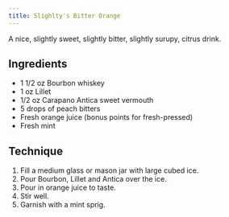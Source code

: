 ```yaml
---
title: Slighlty's Bitter Orange
---
```


A nice, slightly sweet, slightly bitter, slightly surupy, citrus drink.


Ingredients
-----------

* 1 1/2 oz Bourbon whiskey
* 1 oz Lillet
* 1/2 oz Carapano Antica sweet vermouth
* 5 drops of peach bitters
* Fresh orange juice (bonus points for fresh-pressed)
* Fresh mint


Technique
-----------

1. Fill a medium glass or mason jar with large cubed ice.
2. Pour Bourbon, Lillet and Antica over the ice.
3. Pour in orange juice to taste.
4. Stir well.
5. Garnish with a mint sprig.